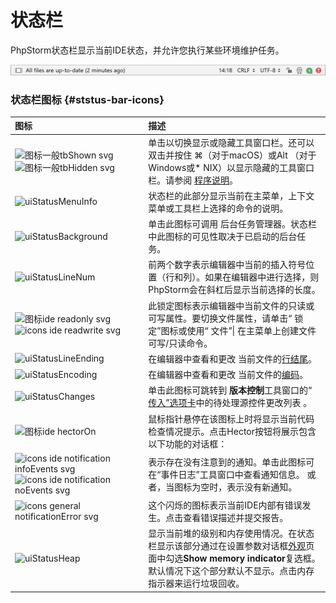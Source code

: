 # 状态栏

PhpStorm状态栏显示当前IDE状态，并允许您执行某些环境维护任务。

![](../.gitbook/assets/statusbar.png)

### 状态栏图标 {#ststus-bar-icons}



| 图标 | 描述 |
| :--- | :--- |
| ![&#x56FE;&#x6807;&#x4E00;&#x822C;tbShown svg](https://www.jetbrains.com/help/img/idea/2018.2/icons.general.tbShown.svg@2x.png) ![&#x56FE;&#x6807;&#x4E00;&#x822C;tbHidden svg](https://www.jetbrains.com/help/img/idea/2018.2/icons.general.tbHidden.svg@2x.png) | 单击以切换显示或隐藏工具窗口栏。还可以双击并按住 ⌘（对于macOS）或Alt （对于Windows或\* NIX）以显示隐藏的工具窗口栏。请参阅 [程序说明](https://www.jetbrains.com/help/phpstorm/manipulating-the-tool-windows.html#show-all)。 |
| ![uiStatusMenuInfo](https://www.jetbrains.com/help/img/idea/2018.2/uiStatusMenuInfo.png) | 状态栏的此部分显示当前在主菜单，上下文菜单或工具栏上选择的命令的说明。 |
| ![uiStatusBackground](https://www.jetbrains.com/help/img/idea/2018.2/uiStatusBackground.png) | 单击此图标可调用 后台任务管理器。状态栏中此图标的可见性取决于已启动的后台任务。 |
| ![uiStatusLineNum](https://www.jetbrains.com/help/img/idea/2018.2/uiStatusLineNum.png) | 前两个数字表示编辑器中当前的插入符号位置（行和列）。如果在编辑器中进行选择，则PhpStorm会在斜杠后显示当前选择的长度。 |
| ![&#x56FE;&#x6807;ide readonly svg](https://www.jetbrains.com/help/img/idea/2018.2/icons.ide.readonly.svg@2x.png)![icons ide readwrite svg](https://www.jetbrains.com/help/img/idea/2018.2/icons.ide.readwrite.svg@2x.png) | 此锁定图标表示编辑器中当前文件的只读或 可写属性。要切换文件属性，请单击“ 锁定”图标或使用“ 文件”\| 在主菜单上创建文件可写/只读命令。 |
| ![uiStatusLineEnding](https://www.jetbrains.com/help/img/idea/2018.2/uiStatusLineEnding.png) | 在编辑器中查看和更改 当前文件的[行结尾](https://www.jetbrains.com/help/phpstorm/configuring-line-endings-and-line-separators.html)。 |
| ![uiStatusEncoding](https://www.jetbrains.com/help/img/idea/2018.2/uiStatusEncoding.png) | 在编辑器中查看和更改 当前文件的[编码](https://www.jetbrains.com/help/phpstorm/encoding.html)。 |
| ![uiStatusChanges](https://www.jetbrains.com/help/img/idea/2018.2/uiStatusChanges.png) | 单击此图标可跳转到 **版本控制**工具窗口的“ [传入”选项卡](https://www.jetbrains.com/help/phpstorm/version-control-tool-window-repository-and-incoming-tabs.html)中的待处理源控件更改列表 。 |
| ![&#x56FE;&#x6807;ide hectorOn](https://www.jetbrains.com/help/img/idea/2018.2/icons.ide.hectorOn@2x.png) | 鼠标指针悬停在该图标上时将显示当前代码检查情况提示。点击Hector按钮将展示包含以下功能的对话框： |
| ![icons ide notification infoEvents svg](https://www.jetbrains.com/help/img/idea/2018.2/icons.ide.notification.infoEvents.svg@2x.png)![icons ide notification noEvents svg](https://www.jetbrains.com/help/img/idea/2018.2/icons.ide.notification.noEvents.svg@2x.png) | 表示存在没有注意到的通知。单击此图标可在“事件日志”工具窗口中查看通知信息。 或者，当图标为空时，表示没有新通知。 |
| ![icons general notificationError svg](https://www.jetbrains.com/help/img/idea/2018.2/icons.general.notificationError.svg@2x.png) | 这个闪烁的图标表示当前IDE内部有错误发生。点击查看错误描述并提交报告。 |
| ![uiStatusHeap](https://www.jetbrains.com/help/img/idea/2018.2/uiStatusHeap.png) | 显示当前堆的级别和内存使用情况。在状态栏显示该部分通过在设置参数对话框[外观](https://www.bookstack.cn/read/phpstorm_trans_cn/$%E5%A6%82%E4%BD%95%E4%BD%BF%E7%94%A8-%E5%B8%B8%E8%A7%84%E6%8C%87%E5%8D%97-%E7%94%A8%E6%88%B7%E7%95%8C%E9%9D%A2%E5%BC%95%E5%AF%BC-%E5%8F%82%E8%80%83-%E8%AE%BE%E7%BD%AE%E5%8F%82%E6%95%B0%E5%AF%B9%E8%AF%9D%E6%A1%86-%E5%A4%96%E8%A7%82%E8%A1%8C%E4%B8%BA-%E5%A4%96%E8%A7%82.md)页面中勾选**Show memory indicator**复选框。默认情况下这个部分默认不显示。点击内存指示器来运行垃圾回收。 |



